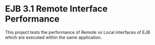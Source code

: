 EJB 3.1 Remote Interface Performance
=================================

This project tests the performance of Remote vs Local interfaces of EJB which are executed within the same application.
